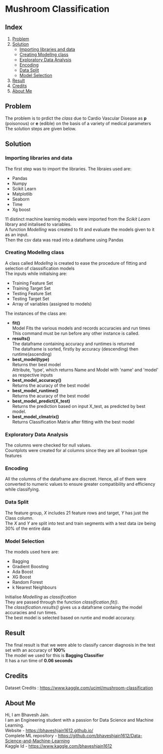 # Mushroom Classification
## Index
1. [Problem](#problem)
2. [Solution](#solution)
    - [Importing libraries and data](#importing-libraries-and-data)
    - [Creating Modellng class](#creating-modellng-class)
    - [Exploratory Data Analysis](#exploratory-data-analysis)
    - [Encoding](#encoding)
    - [Data Split](#data-split)
    - [Model Selection](#model-selection)
3. [Result](#result)
4. [Credits](#credits)
5. [About Me](#about-me)

## Problem
The problem is to prdict the _class_ due to Cardio Vascular Disease as **p** (poisonous) or **e** (edible) on the basis of a variety of medical parameters<br>
The  solution steps are given below.

## Solution

### Importing libraries and data
The first step was to import the libraries. The libraies used are:<br>
* Pandas
* Numpy
* Scikit Learn
* Matplotlib
* Seaborn
* Time 
* Xg boost<br>

11 distinct machine learning models were imported from the _Scikit Learn_ library and initalised to variables.<br>
A function _Modelling_ was created to fit and evaluate the models given to it as an input.<br>
Then the csv data was read into a dataframe using Pandas<br>

### Creating Modellng class
A class called _Modellng_ is created to ease the procedure of fitting and selection of classsification models<br>
The inputs while initialsing are:<br>
- Training Feature Set 
- Training Target Set 
- Testing Feature Set 
- Testing Target Set 
- Array of variables (assigned to models)

The instances of the class are:<br>
- **fit()**<br>
    Model Fits the various models and records accuracies and run times<br>
    This command must be run before any other instance is called. <br>
- **results()**<br>
    The dataframe containing accuracy and runtimes is returned<br>
    The dataframe is sorted, firstly by accuracy (descending) then runtime(ascending)<br>
- **best_model(type)**<br>
    Returns ther best model<br>
    Attribute, 'type', which returns Name and Model with 'name' and 'model' as respective inputs<br>
- **best_model_accuracy()**<br>
    Returns the acuracy of the best model<br>
- **best_model_runtime()**<br>
    Returns the acuracy of the best model<br>
- **best_model_predict(X_test)**<br>
    Returns the prediction based on input X_test, as predicted by best model.<br>
- **best_model_clmatrix()**<br>
    Returns Classification Matrix after fitting with the best model<br>
      
### Exploratory Data Analysis
The columns were checked for null values.<br>
Countplots were created for al columns since they are all boolean type features<br>

### Encoding
All the columns of the dataframe are discreet. Hence, all of them were converted to numeric values to ensure greater compatibility and efficiency while classifying.

### Data Split
The feature group, _X_ includes 21 feature rows and target, _Y_ has just the Class column.<br>
The _X_ and _Y_ are split into test and train segments with a test data ize being 30% of the entire data<br>

### Model Selection
The models used here are:<br>
* Bagging	
* Gradient Boosting	
* Ada Boost	
* XG Boost		
* Random Forest	
* k Nearest Neighbours	

Initialise _Modelling_ as _classification_<br>
They are passed through the function _classification.fit()_.<br>
The _classification.results()_ gives us a dataframe containg the model accuracies and run times.<br>
The best model is selected based on runtie and model accuracy.<br>

## Result
The final result is that we were able to classify cancer diagnosis in the test set with an accuracy of **100%**<br>
The model we used for this is **Bagging Classifier** <br>
It has a run time of **0.06 seconds**<br>

## Credits
Dataset Credits : https://www.kaggle.com/uciml/mushroom-classification

## About Me
Hi, I am Bhavesh Jain.<br>
I am an Engineering student with a passion for Data Science and Machine Learning.<br>
Website - https://bhaveshjain1612.github.io/ <br>
Complete ML repository - https://github.com/bhaveshjain1612/Data-Science-and-Machine-Learning <br>
Kaggle Id - https://www.kaggle.com/bhaveshjain1612 <br>
